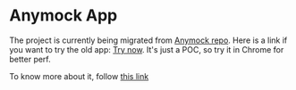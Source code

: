 # Anymock App

The project is currently being migrated from [Anymock repo](https://github.com/sohaibalam67/anymock).
Here is a link if you want to try the old app: [Try now](https://anymock-beta-test.netlify.app/). It's just a POC, so try it in Chrome for better perf.

To know more about it, follow [this link](https://twitter.com/sohaibalam67/status/1327944927469203457)
